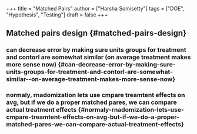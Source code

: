 +++
title = "Matched Pairs"
author = ["Harsha Somisetty"]
tags = ["DOE", "Hypothesis", "Testing"]
draft = false
+++

## Matched pairs design {#matched-pairs-design}


### can decrease error by making sure units groups for treatment and contorl are somewhat similar (on average treatment makes more sense now) {#can-decrease-error-by-making-sure-units-groups-for-treatment-and-contorl-are-somewhat-similar--on-average-treatment-makes-more-sense-now}


### normaly, rnadomization lets use cmpare treamtent effects on avg, but if we do a proper matched pares, we can compare actual treatment effects {#normaly-rnadomization-lets-use-cmpare-treamtent-effects-on-avg-but-if-we-do-a-proper-matched-pares-we-can-compare-actual-treatment-effects}